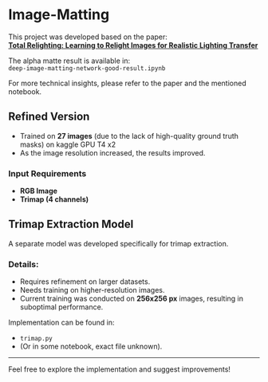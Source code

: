 # Image-Matting

This project was developed based on the paper:  
[**Total Relighting: Learning to Relight Images for Realistic Lighting Transfer**](https://augmentedperception.github.io/total_relighting/total_relighting_paper.pdf)  

The alpha matte result is available in:  
`deep-image-matting-network-good-result.ipynb`  

For more technical insights, please refer to the paper and the mentioned notebook.  

## Refined Version

- Trained on **27 images** (due to the lack of high-quality ground truth masks) on kaggle GPU T4 x2  
- As the image resolution increased, the results improved.  

### Input Requirements

- **RGB Image**  
- **Trimap (4 channels)**  

## Trimap Extraction Model

A separate model was developed specifically for trimap extraction.  

### Details:
- Requires refinement on larger datasets.  
- Needs training on higher-resolution images.  
- Current training was conducted on **256x256 px** images, resulting in suboptimal performance.  

Implementation can be found in:  
- `trimap.py`  
- (Or in some notebook, exact file unknown).  

---
Feel free to explore the implementation and suggest improvements!
